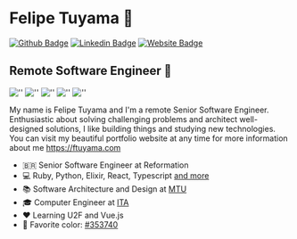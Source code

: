 # Felipe Tuyama 🌌

[![Github Badge](https://img.shields.io/badge/-Github-000?style=flat-square&logo=Github&logoColor=white&link=https://github.com/ftuyama)](https://github.com/ftuyama)
[![Linkedin Badge](https://img.shields.io/badge/-LinkedIn-blue?style=flat-square&logo=Linkedin&logoColor=white&link=https://www.linkedin.com/in/felipe-tuyama/)](https://www.linkedin.com/in/felipe-tuyama/)
[![Website Badge](https://img.shields.io/badge/-Website-738?style=flat-square&logo=Google%20Chrome&logoColor=white&link=https://ftuyama.com)](https://ftuyama.com/)

## Remote Software Engineer 👋  
![''](https://img.shields.io/badge/-Ruby-CC342D?logo=Ruby) ![''](https://img.shields.io/badge/-Python-3776AB?logoColor=FFD43B&logo=Python) ![''](https://img.shields.io/badge/-Elixir-4B275F?logo=Elixir)  ![''](https://img.shields.io/badge/-React-333?logo=React) ![''](https://img.shields.io/badge/-JS-333?logo=Javascript)

My name is Felipe Tuyama and I'm a remote Senior Software Engineer. Enthusiastic about solving challenging problems and architect well-designed solutions, I like building things and studying new technologies. You can visit my beautiful portfolio website at any time for more information about me <https://ftuyama.com>

- 🇧🇷 Senior Software Engineer at Reformation
- 💻 Ruby, Python, Elixir, React, Typescript [and more](https://www.linkedin.com/in/felipe-tuyama/)
- 📚 Software Architecture and Design at [MTU](https://www.mtu.ie/)
- 🎓 Computer Engineer at [ITA](http://www.ita.br/)
- ❤️ Learning U2F and Vue.js
- 🎨 Favorite color: [#353740](https://www.colorhexa.com/353740)

<!-- <img height="140em" src="https://github-readme-stats.vercel.app/api?username=ftuyama&show_icons=true&theme=dracula&include_all_commits=true&count_private=true"/>

<!--
**ftuyama/ftuyama** is a ✨ _special_ ✨ repository because its `README.md` (this file) appears on your GitHub profile. 
https://shields.io/category/social
https://simpleicons.org/
